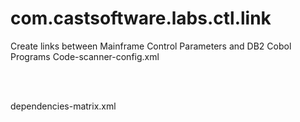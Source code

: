 # com.castsoftware.labs.ctl.link

Create links between Mainframe Control Parameters and DB2 Cobol Programs 
Code-scanner-config.xml

<discoverer extensionId="com.castsoftware.uc.asmzos" dmtId="asmzosfilediscoverer"
fileExtensions=".asm;.ASM;.mlc;.MLC;.asmacro;.ASMACRO;" label="ASM zOS Files"/>
<discoverer extensionId="com.castsoftware.labs.ctl.link" dmtId="ctlzosfilediscoverer"  
fileExtensions=".CTL;.ctl;.ndm;.NDM;" label="CTL zOS Files"/>
<discoverer extensionId="com.castsoftware.labs.rexx" dmtId="rexxzosfilediscoverer"
fileExtensions=".REXX;.rexx;" label="REXX zOS Files"/>
<discoverer extensionId="com.castsoftware.labs.focus" dmtId="focuszosfilediscoverer"
fileExtensions=".FEX;.MAS;.FOC;.fex;.mas;.foc;" label="focus zOS Files"/>    
<discoverer extensionId="com.castsoftware.uc.easytrieve" dmtId="esyzosfilediscoverer"
fileExtensions=".ESY;.MAC;.esy;.mac;" label="ESY zOS Files"/>    
<discoverer extensionId="com.castsoftware.labs.zos.basesas" dmtId="saszosfilediscoverer"
fileExtensions=".sas;.SAS;" label="SAS zOS Files"/> 

dependencies-matrix.xml 
<technology symbol="Mainframe Control Parms" type="language">
    <allow symbol="SQL"/>
</technology>
<technology symbol="Assembler" type="language">
    <allow symbol="SQL"/>
</technology>
<technology symbol="Rexx Language" type="language">
    <allow symbol="SQL"/>
</technology> 
<technology symbol="Easytrieve Plus Language" type="language">
    <allow symbol="SQL"/>
</technology>
<technology symbol="FOCUS Language" type="language">
    <allow symbol="SQL"/>
</technology>
<technology symbol="BaseSAS" type="language">
    <allow symbol="SQL"/>
</technology>
